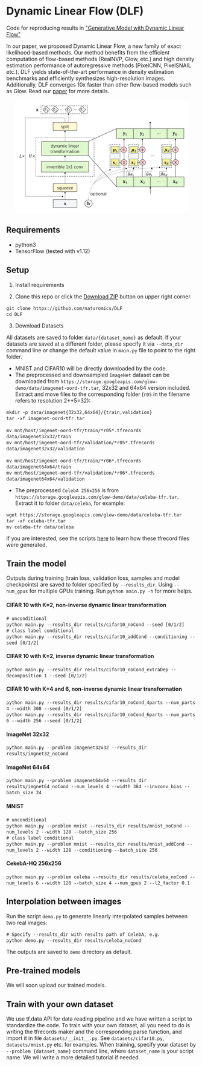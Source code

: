 # Dynamic Linear Flow (DLF)
Code for reproducing results in ["Generative Model with Dynamic Linear Flow"](https://arxiv.org/pdf/1905.03239)

In our paper, we proposed Dynamic Linear Flow, a new family of exact likelihood-based methods. Our method benefits from the efficient
computation of flow-based methods (RealNVP, Glow, etc.) and high density estimation performance of autoregressive methods (PixelCNN, PixelSNAIL etc.). DLF yields state-of-the-art performance in density estimation benchmarks and efficiently synthesizes high-resolution images. Additionally, DLF converges 10x faster than other flow-based models such as Glow.
Read our [paper](https://arxiv.org/pdf/1905.03239) for more details.

<p align="center">
<img src="imgs/DLFArch.png">
</p>

## Requirements

 - python3
 - TensorFlow (tested with v1.12)


## Setup

1. Install requirements

2. Clone this repo or click the [Download ZIP](https://github.com/naturomics/DLF/archive/master.zip) button on upper right corner
```
git clone https://github.com/naturomics/DLF
cd DLF
```

3. Download Datasets

All datasets are saved to folder `data/{dataset_name}` as default. If your datasets are saved at a different folder,
please specify it via `--data_dir` command line or change the default value in `main.py` file to point to the right folder.

- MNIST and CIFAR10 will be directly downloaded by the code.
- The preprocessed and downsampled `ImageNet` dataset can be downloaded from `https://storage.googleapis.com/glow-demo/data/imagenet-oord-tfr.tar`, 32x32 and 64x64 version included. Extract and move files to the corresponding folder (`r05` in the filename refers to resolution 2**5=32): 
```
mkdir -p data/imagenet{32x32,64x64}/{train,validation}
tar -xf imagenet-oord-tfr.tar

mv mnt/host/imgenet-oord-tfr/train/*r05*.tfrecords data/imagenet32x32/train
mv mnt/host/imgenet-oord-tfr/validation/*r05*.tfrecords data/imagenet32x32/validation

mv mnt/host/imgenet-oord-tfr/train/*r06*.tfrecords data/imagenet64x64/train
mv mnt/host/imgenet-oord-tfr/validation/*r06*.tfrecords data/imagenet64x64/validation
```

- The preprocessed `CelebA 256x256` is from `https://storage.googleapis.com/glow-demo/data/celeba-tfr.tar`. Extract it to folder `data/celeba`, for example:
```
wget https://storage.googleapis.com/glow-demo/data/celeba-tfr.tar
tar -xf celeba-tfr.tar
mv celeba-tfr data/celeba
```

If you are interested, see the scripts [here](https://github.com/openai/glow/tree/master/data_loaders/generate_tfr) to learn how these tfrecord files were generated.


## Train the model
Outputs during training (train loss, validation loss, samples and model checkpoints) are saved to folder specified by `--results_dir`.
Using `--num_gpus` for multiple GPUs training. Run `python main.py -h` for more helps.


#### CIFAR 10 with K=2, non-inverse dynamic linear transformation
```
# unconditional
python main.py --results_dir results/cifar10_noCond --seed [0/1/2]
# class label conditional
python main.py --results_dir results/cifar10_addCond --conditioning --seed [0/1/2]
```

#### CIFAR 10 with K=2, inverse dynamic linear transformation
```
python main.py --results_dir results/cifar10_noCond_extraDep --decomposition 1 --seed [0/1/2]
```

#### CIFAR 10 with K=4 and 6, non-inverse dynamic linear transformation
```
python main.py --results_dir results/cifar10_noCond_4parts --num_parts 4 --width 308 --seed [0/1/2]
python main.py --results_dir results/cifar10_noCond_6parts --num_parts 6 --width 256 --seed [0/1/2]
```

#### ImageNet 32x32
```
python main.py --problem imagenet32x32 --results_dir results/imgnet32_noCond
```

#### ImageNet 64x64
```
python main.py --problem imagenet64x64 --results_dir results/imgnet64_noCond --num_levels 4 --width 384 --invconv_bias --batch_size 24
```

#### MNIST
```
# unconditional
python main.py --problem mnist --results_dir results/mnist_noCond --num_levels 2 --width 128 --batch_size 256
# class label conditional
python main.py --problem mnist --results_dir results/mnist_addCond --num_levels 2 --width 128 --conditioning --batch_size 256
```

#### CekebA-HQ 256x256
```
python main.py --problem celeba --results_dir results/celeba_noCond --num_levels 6 --width 128 --batch_size 4 --num_gpus 2 --l2_factor 0.1
```

## Interpolation between images

Run the script `demo.py` to generate linearly interpolated samples between two real images:
```
# Specify --results_dir with results path of CelebA, e.g.
python demo.py --results_dir results/celeba_noCond
```
The outputs are saved to `demo` directory as default.

## Pre-trained models
We will soon upload our trained models.

## Train with your own dataset 
We use tf.data API for data reading pipeline and we have written a script to standardize the code. To train with your own dataset,
all you need to do is writing the tfrecords maker and the corresponding parse function, and import it in file `datasets/__init__.py`.
See `datasets/cifar10.py`, `datasets/mnist.py` etc. for examples. When training, specify your dataset by `--problem {dataset_name}`
 command line, where `dataset_name` is your script name. We will write a more detailed tutorial if needed.
